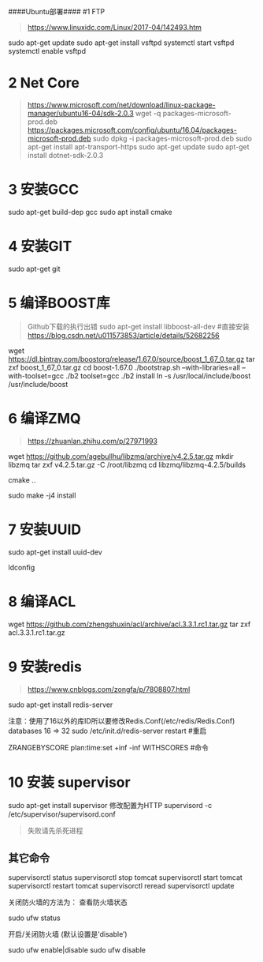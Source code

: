 ####Ubuntu部署####
#1 FTP
> https://www.linuxidc.com/Linux/2017-04/142493.htm

sudo apt-get update
sudo apt-get install vsftpd
systemctl start vsftpd
systemctl enable vsftpd


# 2 Net Core
> https://www.microsoft.com/net/download/linux-package-manager/ubuntu16-04/sdk-2.0.3
wget -q packages-microsoft-prod.deb https://packages.microsoft.com/config/ubuntu/16.04/packages-microsoft-prod.deb
sudo dpkg -i packages-microsoft-prod.deb
sudo apt-get install apt-transport-https
sudo apt-get update
sudo apt-get install dotnet-sdk-2.0.3 

# 3 安装GCC

sudo apt-get  build-dep  gcc
sudo apt install cmake

# 4 安装GIT

sudo apt-get git

# 5 编译BOOST库
> Github下载的执行出错
> sudo apt-get install libboost-all-dev #直接安装
> https://blog.csdn.net/u011573853/article/details/52682256

wget https://dl.bintray.com/boostorg/release/1.67.0/source/boost_1_67_0.tar.gz 
tar zxf boost_1_67_0.tar.gz
cd boost-1.67.0
./bootstrap.sh –with-libraries=all –with-toolset=gcc 
./b2 toolset=gcc
./b2 install
ln -s /usr/local/include/boost /usr/include/boost


# 6 编译ZMQ
> https://zhuanlan.zhihu.com/p/27971993

wget https://github.com/agebullhu/libzmq/archive/v4.2.5.tar.gz
mkdir libzmq
tar zxf v4.2.5.tar.gz -C /root/libzmq
cd libzmq/libzmq-4.2.5/builds

cmake ..

sudo make -j4 install
# 7 安装UUID
sudo apt-get install uuid-dev

ldconfig

# 8 编译ACL
wget https://github.com/zhengshuxin/acl/archive/acl.3.3.1.rc1.tar.gz
tar zxf acl.3.3.1.rc1.tar.gz


# 9 安装redis
> https://www.cnblogs.com/zongfa/p/7808807.html

sudo apt-get install redis-server

注意：使用了16以外的库ID所以要修改Redis.Conf(/etc/redis/Redis.Conf) 
databases 16 => 32
sudo /etc/init.d/redis-server restart #重启

ZRANGEBYSCORE plan:time:set +inf -inf  WITHSCORES #命令

# 10 安装 supervisor

sudo apt-get install supervisor
修改配置为HTTP
supervisord -c /etc/supervisor/supervisord.conf
> 失败请先杀死进程
## 其它命令
supervisorctl status
supervisorctl stop tomcat
supervisorctl start tomcat
supervisorctl restart tomcat
supervisorctl reread
supervisorctl update

关闭防火墙的方法为：
 查看防火墙状态

sudo ufw status
​

开启/关闭防火墙 (默认设置是’disable’)

sudo ufw enable|disable
sudo ufw disable